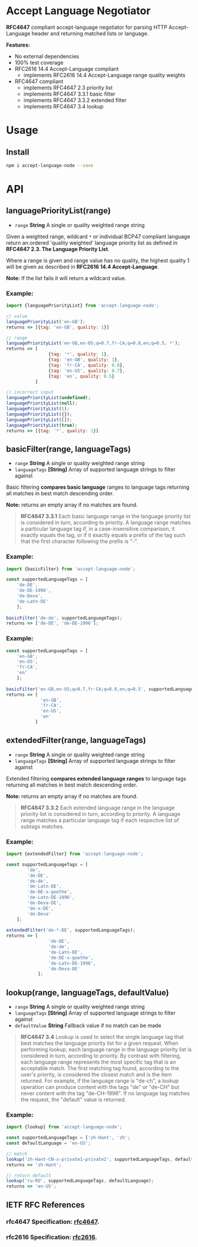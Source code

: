 # Accept Language Negotiator
**RFC4647** compliant accept-language negotiator for parsing HTTP 
Accept-Language header and returning matched lists or language.

**Features:**
- No external dependencies 
- 100% test coverage
- RFC2616 14.4 Accept-Language compliant
    - implements RFC2616 14.4 Accept-Language range quality weights
- RFC4647 compliant
    - implements RFC4647 2.3 priority list
    - implements RFC4647 3.3.1 basic filter
    - implements RFC4647 3.3.2 extended filter
    - implements RFC4647 3.4 lookup

# Usage

## Install
```sh
npm i accept-language-node --save
```

# API

## languagePriorityList(range)

- `range` **String** A single or quality weighted range string

Given a weighted range, wildcard `*` or individual BCP47 compliant 
language return an ordered 'quality weighted' language priority list as 
defined in **RFC4647 2.3. The Language Priority List**.

Where a range is given and range value has no quality, the highest 
quality 1 will be given as described in **RFC2616 14.4 Accept-Language**.

**Note:** If the list fails it will return a wildcard value.

### Example:

```js
import {languagePriorityList} from 'accept-language-node';

// value
languagePriorityList('en-GB');
returns => [{tag: 'en-GB', quality: 1}]

// range
languagePriorityList('en-GB,en-US;q=0.7,fr-CA;q=0.8,en;q=0.5, *');
returns => [
                {tag: '*', quality: 1}, 
                {tag: 'en-GB', quality: 1}, 
                {tag: 'fr-CA', quality: 0.8},
                {tag: 'en-US', quality: 0.7},
                {tag: 'en', quality: 0.5}
           ]

// incorrect input
languagePriorityList(undefined);
languagePriorityList(null);
languagePriorityList(1);
languagePriorityList({});
languagePriorityList([]);
languagePriorityList(true);
returns => [{tag: '*', quality: 1}]
```

## basicFilter(range, languageTags)

- `range` **String** A single or quality weighted range string
- `languageTags` **[String]** Array of supported language strings to filter against 

Basic filtering **compares basic language** ranges to language tags 
returning all matches in best match descending order. 

**Note:** returns an empty array if no matches are found.
   
> **RFC4647 3.3.1** Each basic language range in 
the language priority list is considered in turn, according to priority.
A language range matches a particular language tag if, in a 
case-insensitive comparison, it exactly equals the tag, or if it 
exactly equals a prefix of the tag such that the first character 
following the prefix is "-".

### Example:

```js
import {basicFilter} from 'accept-language-node';

const supportedLanguageTags = [
    'de-DE', 
    'de-DE-1996', 
    'de-Deva', 
    'de-Latn-DE'
    ];
    
basicFilter('de-de', supportedLanguageTags);
returns => ['de-DE', 'de-DE-1996'];
```


### Example:
```js
const supportedLanguageTags = [
    'en-GB', 
    'en-US', 
    'fr-CA', 
    'en'
    ];
    
basicFilter('en-GB,en-US;q=0.7,fr-CA;q=0.8,en;q=0.5', supportedLanguageTags);
returns => [
             'en-GB',
             'fr-CA',
             'en-US',
             'en'
           ]
```

## extendedFilter(range, languageTags)

- `range` **String** A single or quality weighted range string
- `languageTags` **[String]** Array of supported language strings to filter against 

Extended filtering **compares extended language ranges** to language 
tags returning all matches in best match descending order.

**Note:** returns an empty array if no matches are found.

> **RFC4647 3.3.2** Each extended language range in the language priority list is
considered in turn, according to priority.  A language range matches
a particular language tag if each respective list of subtags matches.

### Example:

```js
import {extendedFilter} from 'accept-language-node';

const supportedLanguageTags = [
        'de',
        'de-DE',
        'de-de',
        'de-Latn-DE',
        'de-DE-x-goethe',
        'de-Latn-DE-1996',
        'de-Deva-DE',
        'de-x-DE',
        'de-Deva'
    ];
    
extendedFilter('de-*-DE', supportedLanguageTags);
returns => [
                'de-DE',
                'de-de',
                'de-Latn-DE',
                'de-DE-x-goethe',
                'de-Latn-DE-1996',
                'de-Deva-DE'
            ];
```

## lookup(range, languageTags, defaultValue)

- `range` **String** A single or quality weighted range string
- `languageTags` **[String]** Array of supported language strings to filter against
- `defaultValue` **String** Fallback value if no match can be made

> **RFC4647 3.4** Lookup is used to select the 
single language tag that best matches the language priority list for a 
given request.  When performing lookup, each language range in the 
language priority list is considered in turn, according to priority.
By contrast with filtering, each language range represents the most 
specific tag that is an acceptable match. The first matching tag found, 
according to the user's priority, is considered the closest match and 
is the item returned. For example, if the language range is "de-ch", 
a lookup operation can produce content with the tags "de" or "de-CH" 
but never content with the tag "de-CH-1996".  If no language tag matches
the request, the "default" value is returned.

### Example:

```js
import {lookup} from 'accept-language-node';

const supportedLanguageTags = ['zh-Hant', 'zh';
const defaultLanguage = 'en-US';    

// match
lookup('zh-Hant-CN-x-private1-private2', supportedLanguageTags, defaultLanguage);
returns => 'zh-Hant';

// return default
lookup('ru-RU', supportedLanguageTags, defaultLanguage);
returns => 'en-US';
```

## IETF RFC References
### rfc4647 Specification: [rfc4647](https://www.ietf.org/rfc/rfc4647.txt).
### rfc2616 Specification: [rfc2616](https://www.ietf.org/rfc/rfc2616.txt).
